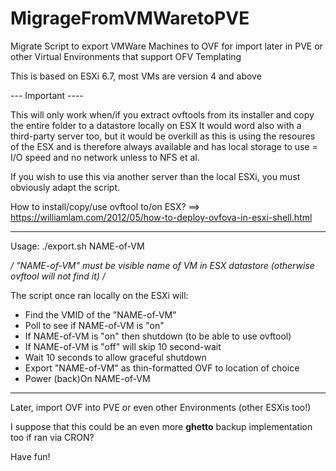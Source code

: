 # MigrageFromVMWaretoPVE
Migrate Script to export VMWare Machines to OVF for import later in PVE or other Virtual Environments that support OFV Templating

This is based on ESXi 6.7, most VMs are version 4 and above

--- Important ----

This will only work when/if you extract ovftools from its installer and copy the entire folder to a datastore locally on ESX
It would word also with a third-party server too, but it would be overkill as this is using the resoures of the ESX and is therefore always available and 
has local storage to use = I/O speed and no network unless to NFS et al.

If you wish to use this via another server than the local ESXi, you must obviously adapt the script.

How to install/copy/use ovftool to/on ESX? ==> https://williamlam.com/2012/05/how-to-deploy-ovfova-in-esxi-shell.html

---

Usage:  ./export.sh NAME-of-VM

*/ "NAME-of-VM" must be visible name of VM in ESX datastore (otherwise ovftool will not find it) /*

The script once ran locally on the ESXi will:

- Find the VMID of the "NAME-of-VM"
- Poll to see if NAME-of-VM is "on"
- If NAME-of-VM is "on" then shutdown (to be able to use ovftool)
- If NAME-of-VM is "off" will skip 10 second-wait
- Wait 10 seconds to allow graceful shutdown
- Export "NAME-of-VM" as thin-formatted OVF to location of choice
- Power (back)On NAME-of-VM

---
Later, import OVF into PVE or even other Environments (other ESXis too!)

I suppose that this could be an even more **ghetto** backup implementation too if ran via CRON?

Have fun!
